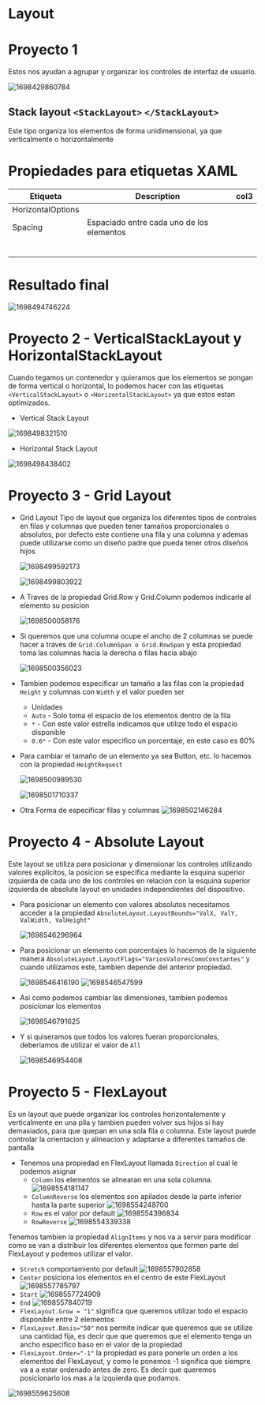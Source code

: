 # Layout

# Proyecto 1

Estos nos ayudan a agrupar y organizar los controles de interfaz de usuario.

![1698429860784](image/Seccion4Layout/1698429860784.png)

## Stack layout `<StackLayout>` `</StackLayout>`

Este tipo organiza los elementos de forma unidimensional, ya que verticalmente o horizontalmente

# Propiedades para etiquetas XAML

| Etiqueta          | Description                               | col3 |
| ----------------- | ----------------------------------------- | ---- |
| HorizontalOptions |                                           |      |
| Spacing           | Espaciado entre cada uno de los elementos |      |
|                   |                                           |      |
|                   |                                           |      |
|                   |                                           |      |
|                   |                                           |      |
|                   |                                           |      |
|                   |                                           |      |

# Resultado final

![1698494746224](image/Seccion4Layout/1698494746224.png)

# Proyecto 2 - VerticalStackLayout y HorizontalStackLayout

Cuando tegamos un contenedor y quieramos que los elementos se pongan
de forma vertical o horizontal, lo podemos hacer con las etiquetas
`<VerticalStackLayout>` o  `<HorizontalStackLayout>` ya que estos estan optimizados.

* Vertical Stack Layout

![1698498321510](image/Seccion4Layout/1698498321510.png)

* Horizontal Stack Layout

![1698498438402](image/Seccion4Layout/1698498438402.png)

# Proyecto 3 - Grid Layout

* Grid Layout
  Tipo de layout que organiza los diferentes tipos de controles en filas y columnas
  que pueden tener tamaños proporcionales o absolutos, por defecto
  este contiene una fila y una columna y ademas puede utilizarse como un diseño
  padre que pueda tener otros diseños hijos

  ![1698499592173](image/Seccion4Layout/1698499592173.png)

  ![1698499803922](image/Seccion4Layout/1698499803922.png)
* A Traves de la propiedad Grid.Row y Grid.Column podemos indicarle al elemento su posicion

  ![1698500058176](image/Seccion4Layout/1698500058176.png)
* Si queremos que una columna ocupe el ancho de 2 columnas se puede hacer a traves de `Grid.ColumnSpan o Grid.RowSpan` y esta propiedad toma las columnas hacia la derecha o filas hacia abajo

  ![1698500356023](image/Seccion4Layout/1698500356023.png)
* Tambien podemos especificar un tamaño a las filas con la propiedad `Height` y columnas con `Width` y el valor pueden ser

  * Unidades
  * `Auto` - Solo toma el espacio de los elementos dentro de la fila
  * `*` - Con este valor estrella indicamos que utilize todo el espacio disponible
  * `0.6*` - Con este valor especifico un porcentaje, en este caso es 60%
* Para cambiar el tamaño de un elemento ya sea Button, etc. lo
  hacemos con la propiedad `HeightRequest`

  ![1698500989530](image/Seccion4Layout/1698500989530.png)

  ![1698501710337](image/Seccion4Layout/1698501710337.png)
* Otra Forma de especificar filas y columnas
  ![1698502146284](image/Seccion4Layout/1698502146284.png)

# Proyecto 4 - Absolute Layout

Este layout se utiliza para posicionar y dimensionar los controles utilizando
valores explicitos, la posicion se especifica mediante la esquina superior
izquierda de cada uno de los controles en relacion con la esquina superior
izquierda de absolute layout en unidades independientes del dispositivo.

* Para posicionar un elemento con valores absolutos necesitamos acceder a la
  propiedad `AbsoluteLayout.LayoutBounds="ValX, ValY, ValWidth, ValHeight"`

  ![1698546296964](image/Seccion4Layout/1698546296964.png)
* Para posicionar un elemento con porcentajes lo hacemos de la siguiente
  manera `AbsoluteLayout.LayoutFlags="VariosValoresComoConstantes"` y cuando utilizamos este, tambien depende del anterior propiedad.

  ![1698546416190](image/Seccion4Layout/1698546416190.png)
  ![1698546547599](image/Seccion4Layout/1698546547599.png)
* Asi como podemos cambiar las dimensiones, tambien podemos posicionar los elementos

  ![1698546791625](image/Seccion4Layout/1698546791625.png)
* Y si quiseramos que todos los valores fueran proporcionales, deberiamos
  de utilizar el valor de ``All``

  ![1698546954408](image/Seccion4Layout/1698546954408.png)

# Proyecto 5 - FlexLayout

Es un layout que puede organizar los controles horizontalemente y verticalmente
en una pila y tambien pueden volver sus hijos si hay demasiados, para que
quepan en una sola fila o columna.
Este layout puede controlar la orientacion y alineacion y adaptarse a diferentes
tamaños de pantalla

* Tenemos una propiedad en FlexLayout llamada `Direction` al cual le podemos asignar
  * `Column` los elementos se alinearan en una sola columna.
    ![1698554181147](image/Seccion4Layout/1698554181147.png)
  * `ColumnReverse` los elementos son apilados desde la parte inferior hasta la parte
    superior
    ![1698554248700](image/Seccion4Layout/1698554248700.png)
  * `Row` es el valor por default
    ![1698554396834](image/Seccion4Layout/1698554396834.png)
  * `RowReverse`
    ![1698554339338](image/Seccion4Layout/1698554339338.png)

Tenemos tambien la propiedad `AlignItems` y nos va a servir para modificar como
se van a distribuir los diferentes elementos que formen parte del
FlexLayout y podemos utilizar el valor.

* `Stretch` comportamiento por default
  ![1698557902858](image/Seccion4Layout/1698557902858.png)
* `Center` posiciona los elementos en el centro de este FlexLayout
  ![1698557785797](image/Seccion4Layout/1698557785797.png)
* `Start`
  ![1698557724909](image/Seccion4Layout/1698557724909.png)
* `End`
  ![1698557840719](image/Seccion4Layout/1698557840719.png)
* `FlexLayout.Grow = "1"` significa que queremos utilizar todo el espacio disponible entre 2 elementos
* `FlexLayout.Basis="50"` nos permite indicar que queremos que se utilize una cantidad fija, es decir que que queremos que el elemento tenga un
  ancho especifico baso en el valor
  de la propiedad
* `FlexLayout.Order="-1"` la propiedad es para ponerle un orden a los elementos del FlexLayout, y como le ponemos -1 significa que siempre va a a estar ordenado antes de zero. Es decir que queremos posicionarlo los mas a la izquierda que podamos.

![1698559625608](image/Seccion4Layout/1698559625608.png)
